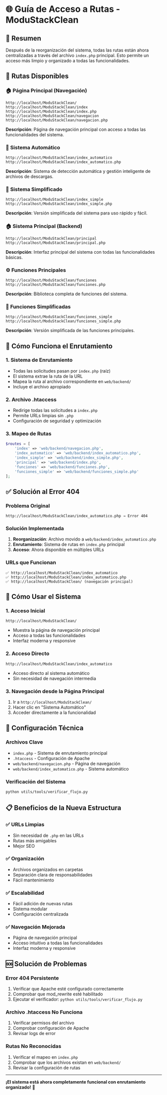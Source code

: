 # 🌐 Guía de Acceso a Rutas - ModuStackClean

## 🎯 Resumen

Después de la reorganización del sistema, todas las rutas están ahora centralizadas a través del archivo `index.php` principal. Esto permite un acceso más limpio y organizado a todas las funcionalidades.

## 📍 Rutas Disponibles

### 🏠 **Página Principal (Navegación)**
```
http://localhost/ModuStackClean/
http://localhost/ModuStackClean/index
http://localhost/ModuStackClean/index.php
http://localhost/ModuStackClean/navegacion
http://localhost/ModuStackClean/navegacion.php
```
**Descripción**: Página de navegación principal con acceso a todas las funcionalidades del sistema.

### 🤖 **Sistema Automático**
```
http://localhost/ModuStackClean/index_automatico
http://localhost/ModuStackClean/index_automatico.php
```
**Descripción**: Sistema de detección automática y gestión inteligente de archivos de descargas.

### 📱 **Sistema Simplificado**
```
http://localhost/ModuStackClean/index_simple
http://localhost/ModuStackClean/index_simple.php
```
**Descripción**: Versión simplificada del sistema para uso rápido y fácil.

### 🏠 **Sistema Principal (Backend)**
```
http://localhost/ModuStackClean/principal
http://localhost/ModuStackClean/principal.php
```
**Descripción**: Interfaz principal del sistema con todas las funcionalidades básicas.

### ⚙️ **Funciones Principales**
```
http://localhost/ModuStackClean/funciones
http://localhost/ModuStackClean/funciones.php
```
**Descripción**: Biblioteca completa de funciones del sistema.

### 🔧 **Funciones Simplificadas**
```
http://localhost/ModuStackClean/funciones_simple
http://localhost/ModuStackClean/funciones_simple.php
```
**Descripción**: Versión simplificada de las funciones principales.

## 🔄 Cómo Funciona el Enrutamiento

### 1. **Sistema de Enrutamiento**
- Todas las solicitudes pasan por `index.php` (raíz)
- El sistema extrae la ruta de la URL
- Mapea la ruta al archivo correspondiente en `web/backend/`
- Incluye el archivo apropiado

### 2. **Archivo .htaccess**
- Redirige todas las solicitudes a `index.php`
- Permite URLs limpias sin `.php`
- Configuración de seguridad y optimización

### 3. **Mapeo de Rutas**
```php
$routes = [
    'index' => 'web/backend/navegacion.php',
    'index_automatico' => 'web/backend/index_automatico.php',
    'index_simple' => 'web/backend/index_simple.php',
    'principal' => 'web/backend/index.php',
    'funciones' => 'web/backend/funciones.php',
    'funciones_simple' => 'web/backend/funciones_simple.php'
];
```

## ✅ Solución al Error 404

### **Problema Original**
```
http://localhost/ModuStackClean/index_automatico.php → Error 404
```

### **Solución Implementada**
1. **Reorganización**: Archivo movido a `web/backend/index_automatico.php`
2. **Enrutamiento**: Sistema de rutas en `index.php` principal
3. **Acceso**: Ahora disponible en múltiples URLs

### **URLs que Funcionan**
```
✅ http://localhost/ModuStackClean/index_automatico
✅ http://localhost/ModuStackClean/index_automatico.php
✅ http://localhost/ModuStackClean/ (navegación principal)
```

## 🚀 Cómo Usar el Sistema

### **1. Acceso Inicial**
```
http://localhost/ModuStackClean/
```
- Muestra la página de navegación principal
- Acceso a todas las funcionalidades
- Interfaz moderna y responsive

### **2. Acceso Directo**
```
http://localhost/ModuStackClean/index_automatico
```
- Acceso directo al sistema automático
- Sin necesidad de navegación intermedia

### **3. Navegación desde la Página Principal**
1. Ir a `http://localhost/ModuStackClean/`
2. Hacer clic en "Sistema Automático"
3. Acceder directamente a la funcionalidad

## 🔧 Configuración Técnica

### **Archivos Clave**
- `index.php` - Sistema de enrutamiento principal
- `.htaccess` - Configuración de Apache
- `web/backend/navegacion.php` - Página de navegación
- `web/backend/index_automatico.php` - Sistema automático

### **Verificación del Sistema**
```bash
python utils/tools/verificar_flujo.py
```

## 📋 Beneficios de la Nueva Estructura

### ✅ **URLs Limpias**
- Sin necesidad de `.php` en las URLs
- Rutas más amigables
- Mejor SEO

### ✅ **Organización**
- Archivos organizados en carpetas
- Separación clara de responsabilidades
- Fácil mantenimiento

### ✅ **Escalabilidad**
- Fácil adición de nuevas rutas
- Sistema modular
- Configuración centralizada

### ✅ **Navegación Mejorada**
- Página de navegación principal
- Acceso intuitivo a todas las funcionalidades
- Interfaz moderna y responsive

## 🆘 Solución de Problemas

### **Error 404 Persistente**
1. Verificar que Apache esté configurado correctamente
2. Comprobar que mod_rewrite esté habilitado
3. Ejecutar el verificador: `python utils/tools/verificar_flujo.py`

### **Archivo .htaccess No Funciona**
1. Verificar permisos del archivo
2. Comprobar configuración de Apache
3. Revisar logs de error

### **Rutas No Reconocidas**
1. Verificar el mapeo en `index.php`
2. Comprobar que los archivos existan en `web/backend/`
3. Revisar la configuración de rutas

---

**¡El sistema está ahora completamente funcional con enrutamiento organizado!** 🎉
